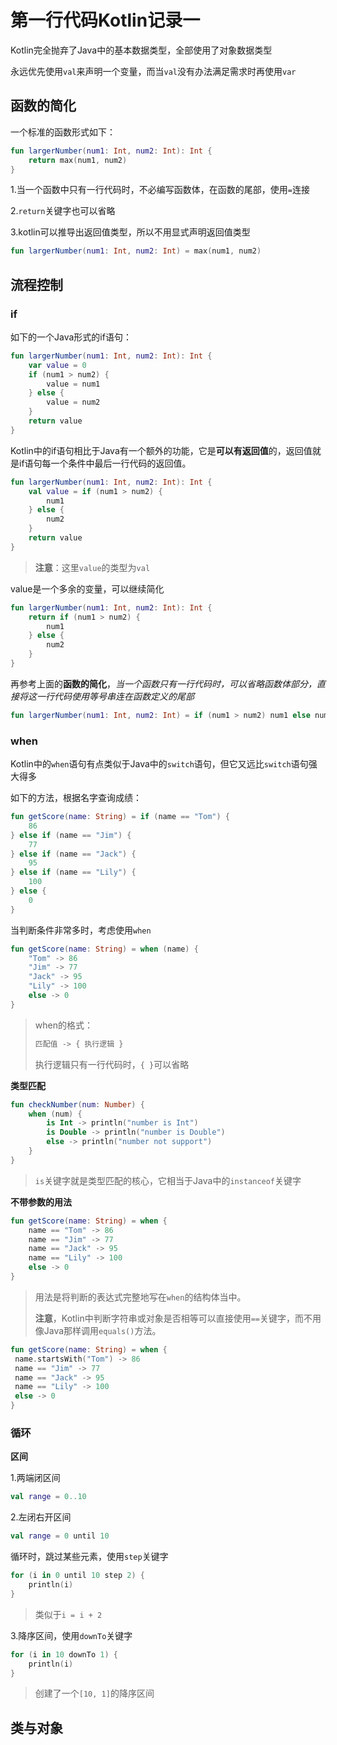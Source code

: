 # 第一行代码Kotlin记录一

Kotlin完全抛弃了Java中的基本数据类型，全部使用了对象数据类型

永远优先使用`val`来声明一个变量，而当`val`没有办法满足需求时再使用`var`



## 函数的简化

一个标准的函数形式如下：

```kotlin
fun largerNumber(num1: Int, num2: Int): Int {
    return max(num1, num2)
}
```

1.当一个函数中只有一行代码时，不必编写函数体，在函数的尾部，使用`=`连接

2.`return`关键字也可以省略

3.kotlin可以推导出返回值类型，所以不用显式声明返回值类型

```kotlin
fun largerNumber(num1: Int, num2: Int) = max(num1, num2)
```





## 流程控制



### if

如下的一个Java形式的if语句：

```kotlin
fun largerNumber(num1: Int, num2: Int): Int {
    var value = 0
    if (num1 > num2) {
        value = num1
    } else {
        value = num2
    }
    return value
}
```

Kotlin中的if语句相比于Java有一个额外的功能，它是**可以有返回值**的，返回值就是if语句每一个条件中最后一行代码的返回值。

```kotlin
fun largerNumber(num1: Int, num2: Int): Int {
    val value = if (num1 > num2) {
        num1
    } else {
        num2
    }
    return value
}
```

> **注意**：这里`value`的类型为`val`

value是一个多余的变量，可以继续简化

```kotlin
fun largerNumber(num1: Int, num2: Int): Int {
    return if (num1 > num2) {
        num1
    } else {
        num2
    }
}
```

再参考上面的**函数的简化**，*当一个函数只有一行代码时，可以省略函数体部分，直接将这一行代码使用等号串连在函数定义的尾部*

```kotlin
fun largerNumber(num1: Int, num2: Int) = if (num1 > num2) num1 else num2
```



### when

Kotlin中的`when`语句有点类似于Java中的`switch`语句，但它又远比`switch`语句强大得多

如下的方法，根据名字查询成绩：

```kotlin
fun getScore(name: String) = if (name == "Tom") {
    86
} else if (name == "Jim") {
    77
} else if (name == "Jack") {
    95
} else if (name == "Lily") {
    100
} else {
    0
}
```

当判断条件非常多时，考虑使用`when`

```kotlin
fun getScore(name: String) = when (name) {
    "Tom" -> 86
    "Jim" -> 77
    "Jack" -> 95
    "Lily" -> 100
    else -> 0
}
```

> when的格式：
>
> ```kotlin
> 匹配值 -> { 执行逻辑 }
> ```
>
> 执行逻辑只有一行代码时，`{ }`可以省略

**类型匹配**

```kotlin
fun checkNumber(num: Number) {
    when (num) {
        is Int -> println("number is Int")
        is Double -> println("number is Double")
        else -> println("number not support")
    }
}
```

> `is`关键字就是类型匹配的核心，它相当于Java中的`instanceof`关键字

**不带参数的用法**

```kotlin
fun getScore(name: String) = when {
    name == "Tom" -> 86
    name == "Jim" -> 77
    name == "Jack" -> 95
    name == "Lily" -> 100
    else -> 0
}
```

> 用法是将判断的表达式完整地写在`when`的结构体当中。
>
> **注意**，Kotlin中判断字符串或对象是否相等可以直接使用`==`关键字，而不用像Java那样调用`equals()`方法。

```kotlin
fun getScore(name: String) = when {
 name.startsWith("Tom") -> 86
 name == "Jim" -> 77
 name == "Jack" -> 95
 name == "Lily" -> 100
 else -> 0
}
```



### 循环

**区间**

1.两端闭区间

```kotlin
val range = 0..10
```

2.左闭右开区间

```kotlin
val range = 0 until 10
```

循环时，跳过某些元素，使用`step`关键字

```kotlin
for (i in 0 until 10 step 2) {
    println(i)
}
```

> 类似于`i = i + 2`

3.降序区间，使用`downTo`关键字

```kotlin
for (i in 10 downTo 1) {
    println(i)
}
```

> 创建了一个`[10, 1]`的降序区间



## 类与对象































